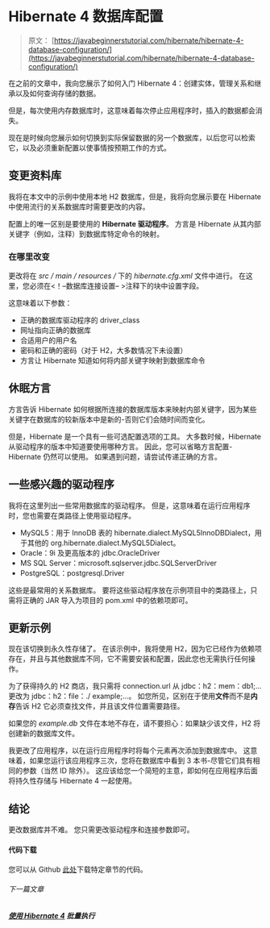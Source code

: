 # Hibernate 4 数据库配置

> 原文： [https://javabeginnerstutorial.com/hibernate/hibernate-4-database-configuration/](https://javabeginnerstutorial.com/hibernate/hibernate-4-database-configuration/)

在之前的文章中，我向您展示了如何入门 Hibernate 4：创建实体，管理关系和继承以及如何查询存储的数据。

但是，每次使用内存数据库时，这意味着每次停止应用程序时，插入的数据都会消失。

现在是时候向您展示如何切换到实际保留数据的另一个数据库，以后您可以检索它，以及必须重新配置以使事情按预期工作的方式。

## 变更资料库

我将在本文中的示例中使用本地 H2 数据库，但是，我将向您展示要在 Hibernate 中使用流行的关系数据库时需要更改的内容。

配置上的唯一区别是要使用的 **Hibernate 驱动程序**。 方言是 Hibernate 从其内部关键字（例如，注释）到数据库特定命令的映射。

### 在哪里改变

更改将在 *src / main / resources /* 下的 *hibernate.cfg.xml* 文件中进行。 在这里，您必须在<！–数据库连接设置– >注释下的块中设置字段。

这意味着以下参数：

*   正确的数据库驱动程序的 driver_class
*   网址指向正确的数据库
*   合适用户的用户名
*   密码和正确的密码（对于 H2，大多数情况下未设置）
*   方言让 Hibernate 知道如何将内部关键字映射到数据库命令

## 休眠方言

方言告诉 Hibernate 如何根据所连接的数据库版本来映射内部关键字，因为某些关键字在数据库的较新版本中是新的-否则它们会随时间而变化。

但是，Hibernate 是一个具有一些可选配置选项的工具。 大多数时候，Hibernate 从驱动程序的版本中知道要使用哪种方言。 因此，您可以省略方言配置-Hibernate 仍然可以使用。 如果遇到问题，请尝试传递正确的方言。

## 一些感兴趣的驱动程序

我将在这里列出一些常用数据库的驱动程序。 但是，这意味着在运行应用程序时，您也需要在类路径上使用驱动程序。

*   MySQL5：用于 InnoDB 表的 hibernate.dialect.MySQL5InnoDBDialect，用于其他的 org.hibernate.dialect.MySQL5Dialect。
*   Oracle：9i 及更高版本的 jdbc.OracleDriver
*   MS SQL Server：microsoft.sqlserver.jdbc.SQLServerDriver
*   PostgreSQL：postgresql.Driver

这些是最常用的关系数据库。 要将这些驱动程序放在示例项目中的类路径上，只需将正确的 JAR 导入为项目的 pom.xml 中的依赖项即可。

## 更新示例

现在该切换到永久性存储了。 在该示例中，我将使用 H2，因为它已经作为依赖项存在，并且与其他数据库不同，它不需要安装和配置，因此您也无需执行任何操作。

为了获得持久的 H2 商店，我只需将 connection.url 从 jdbc：h2：mem：db1;…更改为 jdbc：h2：file：./ example;…。 如您所见，区别在于使用**文件**而不是**内存**告诉 H2 它必须查找文件，并且该文件位置需要路径。

如果您的 *example.db* 文件在本地不存在，请不要担心：如果缺少该文件，H2 将创建新的数据库文件。

我更改了应用程序，以在运行应用程序时将每个元素再次添加到数据库中。 这意味着，如果您运行该应用程序三次，您将在数据库中看到 3 本书-尽管它们具有相同的参数（当然 ID 除外）。 这应该给您一个简短的主意，即如何在应用程序后面将持久性存储与 Hibernate 4 一起使用。

## 结论

更改数据库并不难。 您只需更改驱动程序和连接参数即可。

#### 代码下载

您可以从 Github [此处](https://github.com/JBTAdmin/Hibernate)下载特定章节的代码。

###### 下一篇文章

##### [使用 Hibernate 4](https://javabeginnerstutorial.com/hibernate/batch-execution-with-hibernate-4/ "Batch execution with Hibernate 4") 批量执行